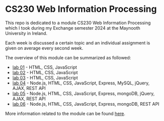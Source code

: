 # CS230 Web Information Processing 

This repo is dedicated to a module CS230 Web Information Processing which I took during my Exchange semester 2024 at the Maynooth University in Ireland.

Each week is discussed a certain topic and an individual assignment is given on average every second week.

The overview of this module can be summarized as followed:
- [lab 01](https://github.com/tmshts/Web_Information_Processing/tree/main/lab_01) - HTML, CSS, JavaScript
- [lab 02](https://github.com/tmshts/Web_Information_Processing/tree/main/lab_02) - HTML, CSS, JavaScript
- [lab 03](https://github.com/tmshts/Web_Information_Processing/tree/main/lab_03) - HTML, CSS, JavaScript
- [lab 04](https://github.com/tmshts/Web_Information_Processing/tree/main/lab_04) - Node.js, HTML, CSS, JavaScript, Express, MySQL, jQuery, AJAX, REST API
- [lab 05](https://github.com/tmshts/Web_Information_Processing/tree/main/lab_05) - Node.js, HTML, CSS, JavaScript, Express, mongoDB, jQuery, AJAX, REST API
- [lab 06](https://github.com/tmshts/Web_Information_Processing/tree/main/lab_06) - Node.js, HTML, CSS, JavaScript, Express, mongoDB, REST API




More information related to the module can be found [here](https://www.maynoothuniversity.ie/node/545716).